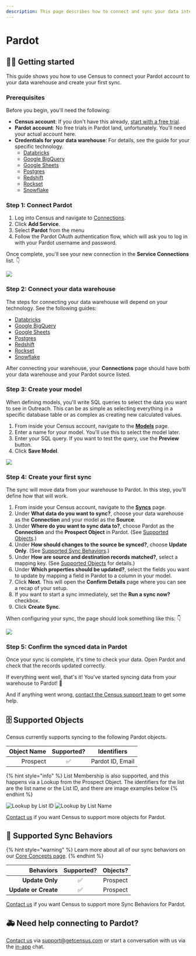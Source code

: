 ```yaml
---
description: This page describes how to connect and sync your data into Pardot using Census
---
```


# Pardot

## 🏃‍♀️ Getting started

This guide shows you how to use Census to connect your Pardot account to your data warehouse and create your first sync.

### Prerequisites

Before you begin, you'll need the following:

* **Census account**: If you don't have this already, [start with a free trial](https://app.getcensus.com).
* **Pardot account**: No free trials in Pardot land, unfortunately. You'll need your actual account here.
* **Credentials for your data warehouse**: For details, see the guide for your specific technology.
  * [Databricks](https://docs.getcensus.com/sources/databricks)
  * [Google BigQuery](https://docs.getcensus.com/sources/google-bigquery)
  * [Google Sheets](https://docs.getcensus.com/sources/google-sheets)
  * [Postgres](https://docs.getcensus.com/sources/postgres)
  * [Redshift](https://docs.getcensus.com/sources/redshift)
  * [Rockset](https://docs.getcensus.com/sources/rockset)
  * [Snowflake](https://docs.getcensus.com/sources/snowflake)

### Step 1: Connect Pardot

1. Log into Census and navigate to [Connections](https://app.getcensus.com/connections).
2. Click **Add Service**.
3. Select **Pardot** from the menu
4. Follow the Pardot OAuth authentication flow, which will ask you to log in with your Pardot username and password.

Once complete, you'll see your new connection in the **Service Connections** list. 👇

![](../.gitbook/assets/screely-1645633320514.png)

### Step 2: Connect your data warehouse

The steps for connecting your data warehouse will depend on your technology. See the following guides:

* [Databricks](https://docs.getcensus.com/sources/databricks)
* [Google BigQuery](https://docs.getcensus.com/sources/google-bigquery)
* [Google Sheets](https://docs.getcensus.com/sources/google-sheets)
* [Postgres](https://docs.getcensus.com/sources/postgres)
* [Redshift](https://docs.getcensus.com/sources/redshift)
* [Rockset](https://docs.getcensus.com/sources/rockset)
* [Snowflake](https://docs.getcensus.com/sources/snowflake)

After connecting your warehouse, your **Connections** page should have both your data warehouse and your Pardot source listed.

### Step 3: Create your model

When defining models, you'll write SQL queries to select the data you want to see in Outreach. This can be as simple as selecting everything in a specific database table or as complex as creating new calculated values.

1. From inside your Census account, navigate to the [**Models**](https://app.getcensus.com/models) page.
2. Enter a name for your model. You'll use this to select the model later.
3. Enter your SQL query. If you want to test the query, use the **Preview** button.
4. Click **Save Model**.

![](../.gitbook/assets/screely-1645633928224.png)

### Step 4: Create your first sync <a href="#step-4-create-your-first-sync" id="step-4-create-your-first-sync"></a>

The sync will move data from your warehouse to Pardot. In this step, you'll define how that will work.

1. From inside your Census account, navigate to the [**Syncs**](https://app.getcensus.com/syncs) page.
2. Under **What data do you want to sync?**, choose your data warehouse as the **Connection** and your model as the **Source**.
3. Under **Where do you want to sync data to?**, choose Pardot as the **Connection** and the **Prospect Object** in Pardot. (See [Supported Objects](outreach.md#supported-objects).)
4. Under **How should changes to the source be synced?**, choose **Update Only**. (See [Supported Sync Behaviors](outreach.md#supported-sync-behaviors).)
5. Under **How are source and destination records matched?**, select a mapping key. (See [Supported Objects](outreach.md#supported-objects) for details.)
6. Under **Which properties should be updated?**, select the fields you want to update by mapping a field in Pardot to a column in your model.
7. Click **Next**. This will open the **Confirm Details** page where you can see a recap of your setup.
8. If you want to start a sync immediately, set the **Run a sync now?** checkbox.
9. Click **Create Sync**.

When configuring your sync, the page should look something like this: 👇

![](../.gitbook/assets/screely-1645633654766.png)

### Step 5: Confirm the synced data in Pardot

Once your sync is complete, it's time to check your data. Open Pardot and check that the records updated correctly.

If everything went well, that's it! You've started syncing data from your warehouse to Pardot! 🎉

And if anything went wrong, [contact the Census support team](mailto:support@getcensus.com) to get some help.

## 🗄 Supported Objects

Census currently supports syncing to the following Pardot objects.

| **Object Name** | **Supported?** | Identifiers      |
| --------------: | :------------: | ---------------- |
|        Prospect |        ✅       | Pardot ID, Email |

{% hint style="info" %}
List Membership is also supported, and this happens via a Lookup from the Prospect Object. The identifiers for the list are the list name or the List ID, and there are image examples below
{% endhint %}

![Lookup by List ID](<../.gitbook/assets/Pardot List ID.png>) ![Lookup by List Name](<../.gitbook/assets/Pardot List Name.png>)

[Contact us](mailto:support@getcensus.com) if you want Census to support more objects for Pardot.

## 🔄 Supported Sync Behaviors

{% hint style="warning" %}
Learn more about all of our sync behaviors on our [Core Concepts page](../basics/core-concept/#the-different-sync-behaviors).
{% endhint %}

|        **Behaviors** | **Supported?** | **Objects?** |
| -------------------: | :------------: | :----------: |
|      **Update Only** |        ✅       |   Prospect   |
| **Update or Create** |        ✅       |   Prospect   |

[Contact us](mailto:support@getcensus.com) if you want Census to support more Sync Behaviors for Pardot.

## 🚑 Need help connecting to Pardot?

[Contact us](mailto:support@getcensus.com) via support@getcensus.com or start a conversation with us via the [in-app](https://app.getcensus.com) chat.
